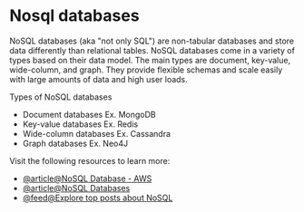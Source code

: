 # Nosql databases

NoSQL databases (aka "not only SQL") are non-tabular databases and store data differently than relational tables. NoSQL databases come in a variety of types based on their data model. The main types are document, key-value, wide-column, and graph. They provide flexible schemas and scale easily with large amounts of data and high user loads.

Types of NoSQL databases

*   Document databases Ex. MongoDB
*   Key-value databases Ex. Redis
*   Wide-column databases Ex. Cassandra
*   Graph databases Ex. Neo4J

Visit the following resources to learn more:

- [@article@NoSQL Database - AWS](https://aws.amazon.com/nosql/)
- [@article@NoSQL Databases](https://www.mongodb.com/resources/basics/databases/nosql-explained)
- [@feed@Explore top posts about NoSQL](https://app.daily.dev/tags/nosql?ref=roadmapsh)